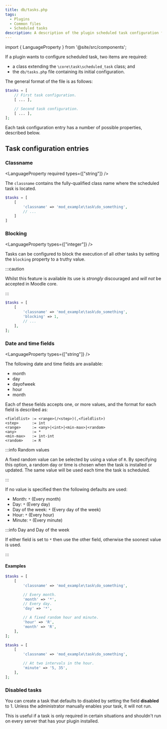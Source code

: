 ```yaml
---
title: db/tasks.php
tags:
  - Plugins
  - Common files
  - Scheduled tasks
description: A description of the plugin scheduled task configuration file
---
```


import { LanguageProperty } from '@site/src/components';

If a plugin wants to configure scheduled task, two items are required:

- a class extending the `\core\task\scheduled_task` class; and
- the `db/tasks.php` file containing its initial configuration.

The general format of the file is as follows:

```php
$tasks = [
    // First task configuration.
    [ ... ],

    // Second task configuration.
    [ ... ],
];
```

Each task configuration entry has a number of possible properties, described below.

## Task configuration entries

### Classname

<LanguageProperty
    required
    types={["string"]}
/>

The `classname` contains the fully-qualified class name where the scheduled task is located.

```php
$tasks = [
    [
        'classname' => 'mod_example\task\do_something',
        // ...
    ]
]
```

### Blocking

<LanguageProperty
    types={["integer"]}
/>

Tasks can be configured to block the execution of all other tasks by setting the `blocking` property to a truthy value.

:::caution

Whilst this feature is available its use is _strongly_ discouraged and *will not* be accepted in Moodle core.

:::

```php
$tasks = [
    [
        'classname' => 'mod_example\task\do_something',
        'blocking' => 1,
        // ...
    ],
];
```

### Date and time fields

<LanguageProperty
    types={["string"]}
/>

The following date and time fields are available:

- month
- day
- dayofweek
- hour
- month

Each of these fields accepts one, or more values, and the format for each field is described as:

```
<fieldlist> := <range>(/<step>)(,<fieldlist>)
<step>      := int
<range>     := <any>|<int>|<min-max>|<random>
<any>       := *
<min-max>   := int-int
<random>    := R
```

:::info Random values

A fixed random value can be selected by using a value of `R`. By specifying this option, a random day or time is chosen when the task is installed or updated. The same value will be used each time the task is scheduled.

:::

If no value is specified then the following defaults are used:

- Month: `*` (Every month)
- Day: `*` (Every day)
- Day of the week: `*` (Every day of the week)
- Hour: `*` (Every hour)
- Minute: `*` (Every minute)

:::info Day and Day of the week

If either field is set to `*` then use the other field, otherwise the soonest value is used.

:::

#### Examples

```php title="Run at a fixed time each day, randomised during installation of the task"
$tasks = [
    [
        'classname' => 'mod_example\task\do_something',

        // Every month.
        'month' => '*',
        // Every day.
        'day' => '*',

        // A fixed random hour and minute.
        'hour' => 'R',
        'month' => 'R',
    ],
];
```

```php title="Specifying multiple times in an hour"
$tasks = [
    [
        'classname' => 'mod_example\task\do_something',

        // At two intervals in the hour.
        'minute' => '5, 35',
    ],
];
```

### Disabled tasks

You can create a task that defaults to disabled by setting the field **disabled** to 1. Unless the administrator manually enables your task, it will not run.

This is useful if a task is only required in certain situations and shouldn't run on every server that has your plugin installed.
